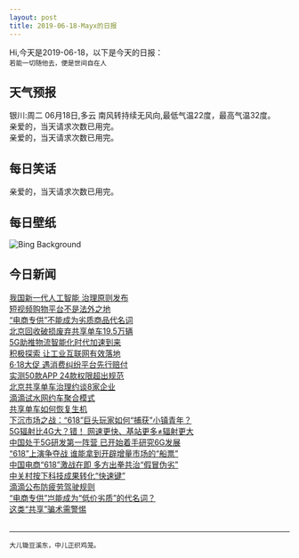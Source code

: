 ```yaml
---
layout: post
title: 2019-06-18-Mayx的日报
---
```


Hi,今天是2019-06-18，以下是今天的日报：<br><small>
若能一切随他去，便是世间自在人</small><!--more-->
## 天气预报
银川:周二 06月18日,多云 南风转持续无风向,最低气温22度，最高气温32度。<br>亲爱的，当天请求次数已用完。<br>亲爱的，当天请求次数已用完。
## 每日笑话
亲爱的，当天请求次数已用完。
## 每日壁纸
![Bing Background](https://cn.bing.com/th?id=OHR.CrystalBridges_EN-US3284594131_1920x1080.jpg&rf=LaDigue_1920x1080.jpg&pid=hp "Crystal Bridges Museum of American Art in Bentonville, Arkansas (© Eddie Brady/Getty Images)")
## 今日新闻

[我国新一代人工智能 治理原则发布](http://it.people.com.cn/n1/2019/0618/c1009-31164632.html)   
[短视频购物平台不是法外之地](http://it.people.com.cn/n1/2019/0618/c1009-31164646.html)   
[“电商专供”不能成为劣质商品代名词](http://it.people.com.cn/n1/2019/0618/c1009-31164657.html)   
[北京回收破损废弃共享单车19.5万辆](http://it.people.com.cn/n1/2019/0618/c1009-31164668.html)   
[5G助推物流智能化时代加速到来](http://it.people.com.cn/n1/2019/0618/c1009-31164672.html)   
[积极探索 让工业互联网有效落地](http://it.people.com.cn/n1/2019/0618/c1009-31164689.html)   
[6·18大促 遇消费纠纷平台先行赔付](http://it.people.com.cn/n1/2019/0618/c1009-31164714.html)   
[实测50款APP 24款权限超出规范](http://it.people.com.cn/n1/2019/0618/c1009-31164736.html)   
[北京共享单车治理约谈8家企业](http://it.people.com.cn/n1/2019/0618/c1009-31164753.html)   
[滴滴试水网约车聚合模式](http://it.people.com.cn/n1/2019/0618/c1009-31164770.html)   
[共享单车如何恢复生机](http://it.people.com.cn/n1/2019/0618/c1009-31164823.html)   
[下沉市场之战：“618”巨头玩家如何“捕获”小镇青年？](http://it.people.com.cn/n1/2019/0618/c1009-31165238.html)   
[5G辐射比4G大？错！ 网速更快、基站更多≠辐射更大](http://it.people.com.cn/n1/2019/0618/c1009-31165119.html)   
[中国处于5G研发第一阵营 已开始着手研究6G发展](http://it.people.com.cn/n1/2019/0618/c1009-31165230.html)   
[“618”上演争夺战 谁能拿到开辟增量市场的“船票”](http://it.people.com.cn/n1/2019/0618/c1009-31165226.html)   
[中国电商“618”激战在即 多方出拳共治“假冒伪劣”](http://it.people.com.cn/n1/2019/0618/c1009-31165195.html)   
[中关村按下科技成果转化“快速键”](http://it.people.com.cn/n1/2019/0618/c1009-31165212.html)   
[滴滴公布防疲劳驾驶规则](http://it.people.com.cn/n1/2019/0618/c1009-31165176.html)   
[“电商专供”岂能成为“低价劣质”的代名词？](http://it.people.com.cn/n1/2019/0618/c1009-31165206.html)   
[这类“共享”骗术需警惕](http://it.people.com.cn/n1/2019/0618/c1009-31165115.html)   
<br />

***

<small>大儿锄豆溪东，中儿正织鸡笼。</small>
